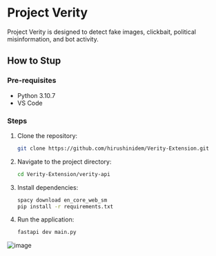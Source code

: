 # Project Verity

Project Verity is designed to detect fake images, clickbait, political misinformation, and bot activity.

##  How to Stup

### Pre-requisites
- Python 3.10.7
- VS Code

### Steps
1. Clone the repository:
    ```bash
    git clone https://github.com/hirushinidem/Verity-Extension.git
    ```
2. Navigate to the project directory:
    ```bash
    cd Verity-Extension/verity-api
    ```
3. Install dependencies:
    ```bash
    spacy download en_core_web_sm
    pip install -r requirements.txt
    ```
4. Run the application:
    ```bash
    fastapi dev main.py
    ```
![image](https://github.com/user-attachments/assets/bda67693-cd65-4be7-b43f-dba101cc1422)


